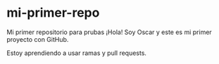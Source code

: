 # mi-primer-repo
Mi primer repositorio para prubas
¡Hola! Soy Oscar y este es mi primer proyecto con GitHub.

Estoy aprendiendo a usar ramas y pull requests.
